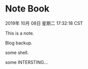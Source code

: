 # Note Book

2019年 10月 08日 星期二 17:32:18 CST

This is a note.  

Blog backup.  

some shell.  

some INTERSTING...
